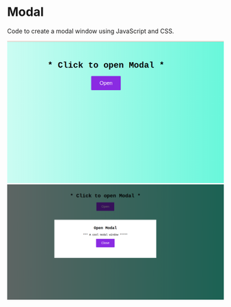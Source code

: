 # Modal
Code to create a modal window using JavaScript and CSS.

<img src="img/modal1.png" width="600px" heigth= "auto">
<img src="img/modal2.png" width="600px" heigth= "auto">

